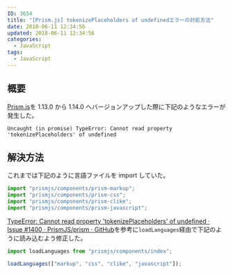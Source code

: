 ```yaml
---
ID: 3654
title: "[Prism.js] tokenizePlaceholders of undefinedエラーの対処方法"
date: 2018-06-11 12:34:56
updated: 2018-06-11 12:34:56
categories:
  - JavaScript
tags: 
  - JavaScript
---
```


## 概要

[Prism.js](https://prismjs.com/)を 1.13.0 から 1.14.0 へバージョンアップした際に下記のようなエラーが発生した。

```
Uncaught (in promise) TypeError: Cannot read property 'tokenizePlaceholders' of undefined
```

<!--more-->

## 解決方法

これまでは下記のように言語ファイルを import していた。

```js
import "prismjs/components/prism-markup";
import "prismjs/components/prism-css";
import "prismjs/components/prism-clike";
import "prismjs/components/prism-javascript";
```

[TypeError: Cannot read property 'tokenizePlaceholders' of undefined · Issue #1400 · PrismJS/prism · GitHub](https://github.com/PrismJS/prism/issues/1400)を参考に`loadLanguages`経由で下記のように読み込むよう修正した。

```js
import loadLanguages from "prismjs/components/index";

loadLanguages(["markup", "css", "clike", "javascript"]);
```

